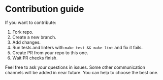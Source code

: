 Contribution guide
==================

If you want to contribute:

1. Fork repo.
2. Create a new branch.
3. Add changes.
4. Run tests and linters with `make test && make lint` and fix it fails.
5. Create PR from your repo to this one.
6. Wait PR checks finish.

Feel free to ask your questions in issues. Some other communication channels
will be added in near future. You can help to choose the best one.
